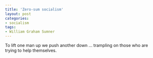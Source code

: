 ```yaml
---
title: 'Zero-sum socialism'
layout: post
categories:
- socialism
tags:
- William Graham Sumner
---
```


To lift one man up we push another down ... trampling on those who are trying to help themselves.